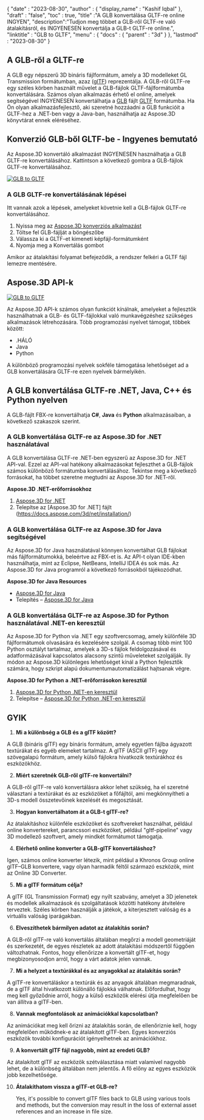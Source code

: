 {
  "date" : "2023-08-30",
  "author" : {
    "display_name" : "Kashif Iqbal"
},
  "draft" : "false",
  "toc" : true,
  "title" :"A GLB konvertálása GLTF-re online INGYEN",
  "description":"Tudjon meg többet a GLB-ről GLTF-re való átalakításról, és INGYENESEN konvertálja a GLB-t GLTF-re online.",
  "linktitle" : "GLB to GLTF",
  "menu" : {
    "docs" : {
      "parent" : "3d"
}
},
  "lastmod" : "2023-08-30"
}

## A GLB-ről a GLTF-re

A GLB egy népszerű 3D bináris fájlformátum, amely a 3D modelleket GL Transmission formátumban, azaz ([glTF](/hu/3d/gltf/)) reprezentálja. A GLB-ről GLTF-re egy széles körben használt művelet a GLB-fájlok GLTF-fájlformátumba konvertálására. Számos olyan alkalmazás érhető el online, amelyek segítségével INGYENESEN konvertálhatja a [GLB](/hu/3d/glb/) fájlt [GLTF](/hu/3d/gltf/) formátumba. Ha Ön olyan alkalmazásfejlesztő, aki szeretné hozzáadni a GLB funkcióit a GLTF-hez a .NET-ben vagy a Java-ban, használhatja az Aspose.3D könyvtárat ennek eléréséhez.

## Konverzió GLB-ből GLTF-be - Ingyenes bemutató

Az Aspose.3D konvertáló alkalmazást INGYENESEN használhatja a GLB GLTF-re konvertálásához. Kattintson a következő gombra a GLB-fájlok GLTF-re konvertálásához.

[![GLB to GLTF](../glb-to-gltf.png)](https://products.aspose.app/3d/conversion/glb-to-gltf)

### A GLB GLTF-re konvertálásának lépései

Itt vannak azok a lépések, amelyeket követnie kell a GLB-fájlok GLTF-re konvertálásához.

1. Nyissa meg az [Aspose.3D konverziós alkalmazást](https://products.aspose.app/3d/conversion/glb-to-gltf)
1. Töltse fel GLB-fájlját a böngészőbe
1. Válassza ki a GLTF-et kimeneti képfájl-formátumként
1. Nyomja meg a Konvertálás gombot

Amikor az átalakítási folyamat befejeződik, a rendszer felkéri a GLTF fájl lemezre mentésére.

## Aspose.3D API-k

[![GLB to GLTF](../try-aspose-3d.png)](https://products.aspose.com/3d/)

Az Aspose.3D API-k számos olyan funkciót kínálnak, amelyeket a fejlesztők használhatnak a GLB- és GLTF-fájlokkal való munkavégzéshez szükséges alkalmazások létrehozására. Több programozási nyelvet támogat, többek között:

* .HÁLÓ
* Java
* Python

A különböző programozási nyelvek sokféle támogatása lehetőséget ad a GLB konvertálására GLTF-re ezen nyelvek bármelyikén.

## A GLB konvertálása GLTF-re .NET, Java, C++ és Python nyelven

A GLB-fájlt FBX-re konvertálhatja **C#**, **Java** és **Python** alkalmazásaiban, a következő szakaszok szerint.

### A GLB konvertálása GLTF-re az Aspose.3D for .NET használatával

A GLB konvertálása GLTF-re .NET-ben egyszerű az Aspose.3D for .NET API-val. Ezzel az API-val hatékony alkalmazásokat fejleszthet a GLB-fájlok számos különböző formátumba konvertálásához. Tekintse meg a következő forrásokat, ha többet szeretne megtudni az Aspose.3D for .NET-ről.

**Aspose.3D .NET-erőforrásokhoz**

1. [Aspose.3D for .NET](https://products.aspose.com/3d/net/)
1. Telepítse az [Aspose.3D for .NET] fájlt (https://docs.aspose.com/3d/net/installation/)

### A GLB konvertálása GLTF-re az Aspose.3D for Java segítségével

Az Aspose.3D for Java használatával könnyen konvertálhat GLB fájlokat más fájlformátumokká, beleértve az FBX-et is. Az API-t olyan IDE-kben használhatja, mint az Eclipse, NetBeans, IntelliJ IDEA és sok más. Az Aspose.3D for Java programról a következő forrásokból tájékozódhat.

**Aspose.3D for Java Resources**

* [Aspose.3D for Java](https://products.aspose.com/3d/java/)
* Telepítés – [Aspose.3D for Java](https://docs.aspose.com/3d/java/installation/)

### A GLB konvertálása GLTF-re az Aspose.3D for Python használatával .NET-en keresztül

Az Aspose.3D for Python via .NET egy szoftvercsomag, amely különféle 3D fájlformátumok olvasására és kezelésére szolgál. A csomag több mint 100 Python osztályt tartalmaz, amelyek a 3D-s fájlok feldolgozásával és adatformázásával kapcsolatos alacsony szintű műveleteket szolgálják. Ily módon az Aspose.3D különleges lehetőséget kínál a Python fejlesztők számára, hogy szkript alapú dokumentumautomatizálást hajtsanak végre.

**Aspose.3D for Python a .NET-erőforrásokon keresztül**

1. [Aspose.3D for Python .NET-en keresztül](https://products.aspose.com/3d/python-net/)
1. Telepítse – [Aspose.3D for Python .NET-en keresztül](https://releases.aspose.com/3d/python-net/)

## GYIK

1. **Mi a különbség a GLB és a glTF között?**
   

A GLB (bináris glTF) egy bináris formátum, amely egyetlen fájlba ágyazott textúrákat és egyéb elemeket tartalmaz. A glTF (ASCII glTF) egy szövegalapú formátum, amely külső fájlokra hivatkozik textúrákhoz és eszközökhöz.

2. **Miért szeretnék GLB-ről glTF-re konvertálni?**

A GLB-ről glTF-re való konvertálásra akkor lehet szükség, ha el szeretné választani a textúrákat és az eszközöket a főfájltól, ami megkönnyítheti a 3D-s modell összetevőinek kezelését és megosztását.

3. **Hogyan konvertálhatom át a GLB-t glTF-re?**

Az átalakításhoz különféle eszközöket és szoftvereket használhat, például online konvertereket, parancssori eszközöket, például "gltf-pipeline" vagy 3D modellező szoftvert, amely mindkét formátumot támogatja.

4. **Elérhető online konverter a GLB-glTF konvertáláshoz?**

Igen, számos online konverter létezik, mint például a Khronos Group online glTF–GLB konvertere, vagy olyan harmadik féltől származó eszközök, mint az Online 3D Converter.

5. **Mi a glTF formátum célja?**

A glTF (GL Transmission Format) egy nyílt szabvány, amelyet a 3D jelenetek és modellek alkalmazások és szolgáltatások közötti hatékony átvitelére terveztek. Széles körben használják a játékok, a kiterjesztett valóság és a virtuális valóság iparágakban.

6. **Elveszíthetek bármilyen adatot az átalakítás során?**

A GLB-ről glTF-re való konvertálás általában megőrzi a modell geometriáját és szerkezetét, de egyes részletek az adott átalakítási módszertől függően változhatnak. Fontos, hogy ellenőrizze a konvertált glTF-et, hogy megbizonyosodjon arról, hogy a várt adatok jelen vannak.

7. **Mi a helyzet a textúrákkal és az anyagokkal az átalakítás során?**

A glTF-re konvertáláskor a textúrák és az anyagok általában megmaradnak, de a glTF által hivatkozott különálló fájlokká válhatnak. Előfordulhat, hogy meg kell győződnie arról, hogy a külső eszközök elérési útja megfelelően be van állítva a glTF-ben.

8. **Vannak megfontolások az animációkkal kapcsolatban?**

Az animációkat meg kell őrizni az átalakítás során, de ellenőriznie kell, hogy megfelelően működnek-e az átalakított glTF-ben. Egyes konverziós eszközök további konfigurációt igényelhetnek az animációkhoz.

9. **A konvertált glTF fájl nagyobb, mint az eredeti GLB?**

Az átalakított glTF az eszközök szétválasztása miatt valamivel nagyobb lehet, de a különbség általában nem jelentős. A fő előny az egyes eszközök jobb kezelhetősége.

10. **Átalakíthatom vissza a glTF-et GLB-re?**

    Yes, it's possible to convert glTF files back to GLB using various tools and methods, but the conversion may result in the loss of external asset references and an increase in file size.
